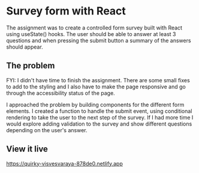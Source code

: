 # Survey form with React

The assignment was to create a controlled form survey built with React using useState() hooks. The user should be able to answer at least 3 questions and when pressing the submit button a summary of the answers should appear. 

## The problem

FYI: I didn't have time to finish the assignment. There are some small fixes to add to the styling and I also have to make the page responsive and go through the accessibility status of the page. 

I approached the problem by building components for the different form elements. I created a function to handle the submit event, using conditional rendering to take the user to the next step of the survey. If I had more time I would explore adding validation to the survey and show different questions depending on the user's answer.  


## View it live

https://quirky-visvesvaraya-878de0.netlify.app
